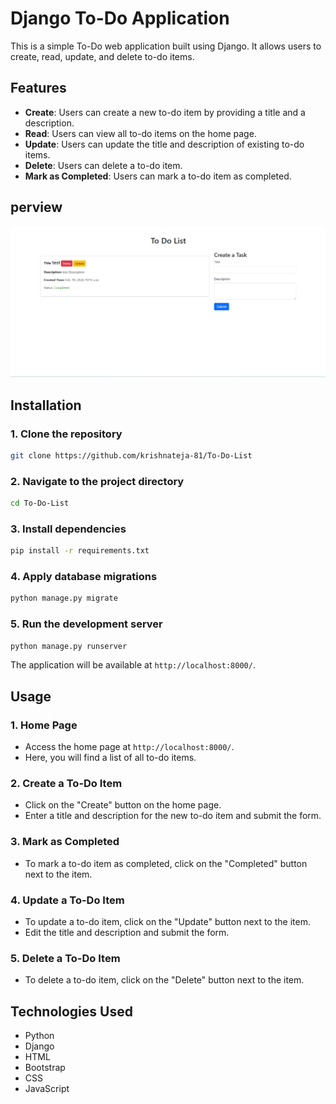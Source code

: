 # Django To-Do Application

This is a simple To-Do web application built using Django. It allows users to create, read, update, and delete to-do items.

## Features

- **Create**: Users can create a new to-do item by providing a title and a description.
- **Read**: Users can view all to-do items on the home page.
- **Update**: Users can update the title and description of existing to-do items.
- **Delete**: Users can delete a to-do item.
- **Mark as Completed**: Users can mark a to-do item as completed.

## perview 

![TO Do List](https://github.com/krishnateja-81/To-Do-List/blob/master/to-do.png)


## Installation

### 1. Clone the repository

```bash
git clone https://github.com/krishnateja-81/To-Do-List
```
### 2. Navigate to the project directory

```bash
cd To-Do-List
```

### 3. Install dependencies

```bash
pip install -r requirements.txt
```

### 4. Apply database migrations

```bash
python manage.py migrate
```

### 5. Run the development server

```bash
python manage.py runserver
```

The application will be available at `http://localhost:8000/`.

## Usage

### 1. Home Page

- Access the home page at `http://localhost:8000/`.
- Here, you will find a list of all to-do items.

### 2. Create a To-Do Item

- Click on the "Create" button on the home page.
- Enter a title and description for the new to-do item and submit the form.

### 3. Mark as Completed

- To mark a to-do item as completed, click on the "Completed" button next to the item.

### 4. Update a To-Do Item

- To update a to-do item, click on the "Update" button next to the item.
- Edit the title and description and submit the form.

### 5. Delete a To-Do Item

- To delete a to-do item, click on the "Delete" button next to the item.

## Technologies Used

- Python
- Django
- HTML
- Bootstrap
- CSS
- JavaScript
```
